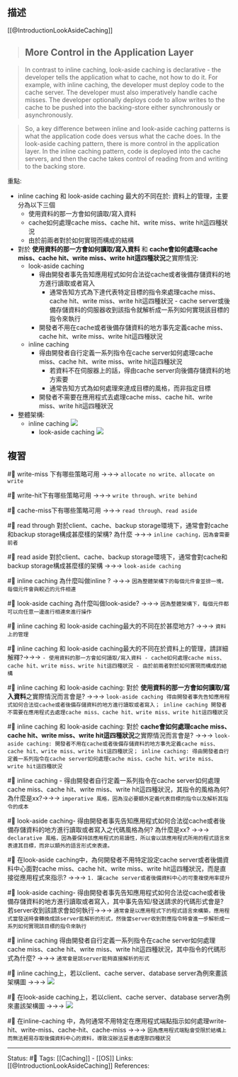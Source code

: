 
## 描述
[[@IntroductionLookAsideCaching]]
> ## More Control in the Application Layer

> In contrast to inline caching, look-aside caching is declarative - the developer tells the application what to cache, not how to do it. For example, with inline caching, the developer must deploy code to the cache server. The developer must also imperatively handle cache misses. The developer optionally deploys code to allow writes to the cache to be pushed into the backing-store either synchronously or asynchronously.

> So, a key difference between inline and look-aside caching patterns is what the application code does versus what the cache does. In the look-aside caching pattern, there is more control in the application layer. In the inline caching pattern, code is deployed into the cache servers, and then the cache takes control of reading from and writing to the backing store.

重點:
- inline caching 和 look-aside caching 最大的不同在於: 資料上的管理，主要分為以下三個
	- 使用資料的那一方會如何讀取/寫入資料
	- cache如何處理cache miss、cache hit、write miss、write hit這四種狀況
	- 由於前兩者對於如何實現而構成的結構
- 對於 **使用資料的那一方會如何讀取/寫入資料** 和  **cache會如何處理cache miss、cache hit、write miss、write hit這四種狀況**之實際情況: 
	- look-aside caching
		- 得由開發者事先告知應用程式如何合法從cache或者後備存儲資料的地方進行讀取或者寫入
			- 通常告知方式為下達代表特定目標的指令來處理cache miss、cache hit、write miss、write hit這四種狀況 - cache server或後備存儲資料的伺服器收到該指令就解析成一系列如何實現該目標的指令來執行
		- 開發者不用在cache或者後備存儲資料的地方事先定義cache miss、cache hit、write miss、write hit這四種狀況
	- inline caching
		- 得由開發者自行定義一系列指令在cache server如何處理cache miss、cache hit、write miss、write hit這四種狀況
			- 若資料不在伺服器上的話，得由cache server向後備存儲資料的地方索要
			- 通常告知方式為如何處理來達成目標的風格，而非指定目標
		- 開發者不需要在應用程式去處理cache miss、cache hit、write miss、write hit這四種狀況
- 整體架構:
	- inline caching
![](https://content.cdntwrk.com/files/aHViPTYzOTc1JmNtZD1pdGVtZWRpdG9yaW1hZ2UmZmlsZW5hbWU9aXRlbWVkaXRvcmltYWdlXzU4OWUzYTI0MTA5MTUucG5nJnZlcnNpb249MDAwMCZzaWc9ZjAzYzE4NGI2MzkwNjRiYThiNTQ0YjZhMzc2NzBiOTE%253D)
		- look-aside caching
![](https://content.cdntwrk.com/files/aHViPTYzOTc1JmNtZD1pdGVtZWRpdG9yaW1hZ2UmZmlsZW5hbWU9aXRlbWVkaXRvcmltYWdlXzU4OWUzYTBmZjJkMGQucG5nJnZlcnNpb249MDAwMCZzaWc9NGRlMTVhODA3NmFlYTdhNDMxOGU1MmQ0OTc2ZWY2ZDI%253D)
## 複習


#🧠 write-miss 下有哪些策略可用 ->->-> `allocate no write、allocate on write`
<!--SR:!2023-09-18,18,230-->

#🧠 write-hit下有哪些策略可用 ->->-> `write through、write behind`
<!--SR:!2023-09-20,20,230-->

#🧠 cache-miss下有哪些策略可用 ->->-> `read through、read aside`
<!--SR:!2023-09-05,13,250-->

#🧠 read through 對於client、cache、backup storage環境下，通常會對cache和backup storage構成甚麼樣的架構? 為什麼 ->->-> `inline caching，因為會需要前者`
<!--SR:!2023-09-05,13,250-->

#🧠 read aside 對於client、cache、backup storage環境下，通常會對cache和backup storage構成甚麼樣的架構 ->->-> `look-aside caching`
<!--SR:!2023-09-02,10,250-->

#🧠 inline caching 為什麼叫做inline ? ->->-> `因為整體架構下的每個元件會並排一塊，每個元件會與較近的元件相連`
<!--SR:!2023-09-05,13,250-->

#🧠 look-aside caching 為什麼叫做look-aside?  ->->-> `因為整體架構下，每個元件都可以向任意一邊進行相連來進行操作`
<!--SR:!2023-09-29,26,250-->

#🧠 inline caching 和 look-aside caching最大的不同在於甚麼地方? ->->-> `資料上的管理`
<!--SR:!2023-09-03,11,250-->

#🧠 inline caching 和 look-aside caching最大的不同在於資料上的管理，請詳細解釋?->->-> `- 使用資料的那一方會如何讀取/寫入資料 - cache如何處理cache miss、cache hit、write miss、write hit這四種狀況 - 由於前兩者對於如何實現而構成的結構`
<!--SR:!2023-09-28,25,250-->

#🧠  inline caching 和 look-aside caching:  對於 **使用資料的那一方會如何讀取/寫入資料**之實際情況而言會是? ->->-> `look-aside caching 得由開發者事先告知應用程式如何合法從cache或者後備存儲資料的地方進行讀取或者寫入； inline caching 開發者不需要在應用程式去處理cache miss、cache hit、write miss、write hit這四種狀況`
<!--SR:!2023-09-02,10,250-->

#🧠  inline caching 和 look-aside caching:  對於 **cache會如何處理cache miss、cache hit、write miss、write hit這四種狀況**之實際情況而言會是? ->->-> `look-aside caching: 開發者不用在cache或者後備存儲資料的地方事先定義cache miss、cache hit、write miss、write hit這四種狀況； inline caching: 得由開發者自行定義一系列指令在cache server如何處理cache miss、cache hit、write miss、write hit這四種狀況`
<!--SR:!2023-09-04,12,250-->

#🧠 inline caching - 得由開發者自行定義一系列指令在cache server如何處理cache miss、cache hit、write miss、write hit這四種狀況，其指令的風格為何? 為什麼是xx?->->-> `imperative 風格，因為沒必要額外定義代表目標的指令以及解析其指令的成本`
<!--SR:!2023-09-27,24,250-->

#🧠  look-aside caching- 得由開發者事先告知應用程式如何合法從cache或者後備存儲資料的地方進行讀取或者寫入之代碼風格為何? 為什麼是xx? ->->-> `declarative 風格，因為要保持該應用程式的易讀性，所以會以該應用程式所用的程式語言來表達其目標，而非以額外的語言形式來表達。`
<!--SR:!2023-09-11,12,248-->

#🧠 在look-aside caching中，為何開發者不用特定設定cache server或者後備資料中心面對cache miss、cache hit、write miss、write hit這四種狀況，而是直接從應用程式來指示?  ->->-> `1. 讓cache server或者後備資料中心的可重複使用率提升 `
<!--SR:!2023-09-12,9,248-->


#🧠  look-aside caching- 得由開發者事先告知應用程式如何合法從cache或者後備存儲資料的地方進行讀取或者寫入，其中事先告知/發送請求的代碼形式會是? 若server收到該請求會如何執行->->-> `通常會是以應用程式下的程式語言來構築，應用程式當發送時會轉換成該server能解析的形式，然後當server收到對應指令時會進一步解析成一系列如何實現該目標的指令來執行`
<!--SR:!2023-10-03,30,250-->

#🧠 inline caching 得由開發者自行定義一系列指令在cache server如何處理cache miss、cache hit、write miss、write hit這四種狀況，其中指令的代碼形式為什麼? ->->-> `通常會是該server能夠直接解析的形式`
<!--SR:!2023-09-04,12,250-->


#🧠 inline caching上，若以client、cache server、database server為例來畫該架構圖 ->->-> ![](https://content.cdntwrk.com/files/aHViPTYzOTc1JmNtZD1pdGVtZWRpdG9yaW1hZ2UmZmlsZW5hbWU9aXRlbWVkaXRvcmltYWdlXzU4OWUzYTI0MTA5MTUucG5nJnZlcnNpb249MDAwMCZzaWc9ZjAzYzE4NGI2MzkwNjRiYThiNTQ0YjZhMzc2NzBiOTE%253D)
<!--SR:!2023-09-04,12,250-->

#🧠 在look-aside caching上，若以client、cache server、database server為例來畫該架構圖  ->->-> ![](https://content.cdntwrk.com/files/aHViPTYzOTc1JmNtZD1pdGVtZWRpdG9yaW1hZ2UmZmlsZW5hbWU9aXRlbWVkaXRvcmltYWdlXzU4OWUzYTBmZjJkMGQucG5nJnZlcnNpb249MDAwMCZzaWc9NGRlMTVhODA3NmFlYTdhNDMxOGU1MmQ0OTc2ZWY2ZDI%253D)
<!--SR:!2023-10-05,32,250-->


#🧠 在inline-caching 中，為何通常不用特定在應用程式端點指示如何處理write-hit、write-miss、cache-hit、cache-miss ->->-> `因為應用程式端點會受限於結構上而無法輕易存取後備資料中心的資料，導致沒辦法妥善處理那四種狀況`
<!--SR:!2023-09-04,1,228-->




---
Status: #🌱 
Tags:
[[Caching]] - [[OS]]
Links:
[[@IntroductionLookAsideCaching]]
References: